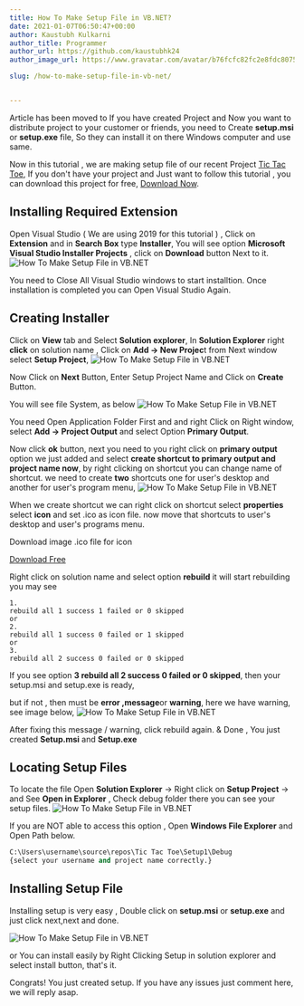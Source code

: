 ```yaml
---
title: How To Make Setup File in VB.NET?
date: 2021-01-07T06:50:47+00:00
author: Kaustubh Kulkarni
author_title: Programmer
author_url: https://github.com/kaustubhk24
author_image_url: https://www.gravatar.com/avatar/b76fcfc82fc2e8fdc8075636f1735f61?s=200

slug: /how-to-make-setup-file-in-vb-net/


---
```

Article has been moved to
If you have created Project and Now you want to distribute project to your customer or friends, you need to Create **setup.msi** or **setup.exe** file, So they can install it on there Windows computer and use same.

Now in this tutorial , we are making setup file of our recent Project [Tic Tac Toe](https://blog.kaustubh.codes/mini-project-tic-tac-toe-game-in-vb-net-with-free-source-code/), If you don't have your project and Just want to follow this tutorial , you can download this project for free, [Download Now](https://blog.kaustubh.codes/mini-project-tic-tac-toe-game-in-vb-net-with-free-source-code/).

## Installing Required Extension

Open Visual Studio ( We are using 2019 for this tutorial ) , Click on **Extension** and in **Search Box** type **Installer**, You will see option **Microsoft Visual Studio Installer Projects** , click on **Download** button Next to it.
![How To Make Setup File in VB.NET](https://kaustubhk24.netlify.app/imgs/wp-content/uploads/2021/01/image-10.png) 

You need to Close All Visual Studio windows to start installtion. Once installation is completed you can Open Visual Studio Again.

## Creating Installer 

Click on **View** tab and Select **Solution explorer**, In **Solution Explorer** right **click** on solution name , Click on **Add -> New Projec**t from Next window select **Setup Project**,
![How To Make Setup File in VB.NET](https://kaustubhk24.netlify.app/imgs/wp-content/uploads/2021/01/image-12.png) 

Now Click on **Next** Button, Enter Setup Project Name and Click on **Create** Button.

You will see file System, as below
![How To Make Setup File in VB.NET](https://kaustubhk24.netlify.app/imgs/wp-content/uploads/2021/01/image-13.png) 

You need Open Application Folder First and and right Click on Right window, select **Add -> Project Output** and select Option **Primary Output**.

Now click **ok** button, next you need to you right click on **primary output** option we just added and select **create shortcut to primary output and project name now**, by right clicking on shortcut you can change name of shortcut. we need to create **two** shortcuts one for user's desktop and another for user's program menu,
![How To Make Setup File in VB.NET](https://kaustubhk24.netlify.app/imgs/wp-content/uploads/2021/01/image-14.png) 

When we create shortcut we can right click on shortcut select **properties** select **icon** and set .ico as icon file. now move that shortcuts to user's desktop and user's programs menu.

Download image .ico file for icon



[Download Free](https://kaustubhk24.netlify.app/imgs/wp-content/uploads/2021/01/tic-tac-toe-1.png) 



Right click on solution name and select option **rebuild** it will start rebuilding you may see 


```
1.
rebuild all 1 success 1 failed or 0 skipped
or
2.
rebuild all 1 success 0 failed or 1 skipped
or
3.
rebuild all 2 success 0 failed or 0 skipped
```


If you see option **3 rebuild all 2 success 0 failed or 0 skipped**, then your setup.msi and setup.exe is ready,

but if not , then must be **error ,message**or **warning**, here we have warning, see image below,
![How To Make Setup File in VB.NET](https://kaustubhk24.netlify.app/imgs/wp-content/uploads/2021/01/image-15.png) 

After fixing this message / warning, click rebuild again. & Done , You just created **Setup.msi** and **Setup.exe**

## Locating Setup Files

To locate the file Open **Solution Explorer** -> Right click on **Setup Project** -> and See **Open in Explorer** , Check debug folder there you can see your setup files.
![How To Make Setup File in VB.NET](https://kaustubhk24.netlify.app/imgs/wp-content/uploads/2021/01/image-16.png) 

If you are NOT able to access this option , Open **Windows File Explorer** and Open Path below.

```vb title="file.vb"
C:\Users\username\source\repos\Tic Tac Toe\Setup1\Debug
{select your username and project name correctly.}
```

## Installing Setup File

Installing setup is very easy , Double click on **setup.msi** or **setup.exe** and just click next,next and done.

![How To Make Setup File in VB.NET](https://kaustubhk24.netlify.app/imgs/wp-content/uploads/2021/01/image-17.png) 

or You can install easily by Right Clicking Setup in solution explorer and select install button, that's it.

Congrats! You just created setup. If you have any issues just comment here, we will reply asap.


